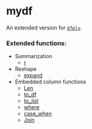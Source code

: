 # mydf

An extended version for [`dfply`](https://github.com/kieferk/dfply).

### Extended functions:
- Summarization
  - [r](#)
- Reshape
  - [expand](#)
- Embedded column functions
  - [Len](#)
  - [to_df](#)
  - [to_list](#)
  - [where](#)
  - [case_when](#)
  - [Join](#)
